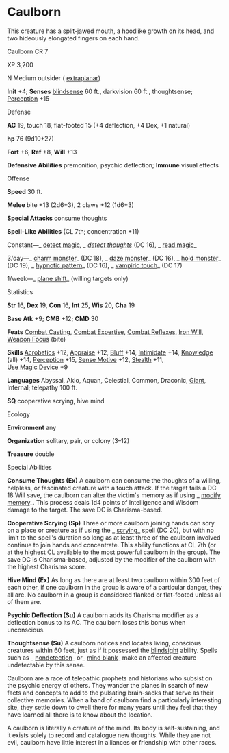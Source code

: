 # Caulborn

This creature has a split-jawed mouth, a hoodlike growth on its head, and two hideously elongated fingers on each hand.

Caulborn CR 7

XP 3,200

N Medium outsider ( [extraplanar](monsters/creatureTypes.md#_extraplanar-subtype))

**Init** +4; **Senses** [blindsense](monsters/universalMonsterRules.md#_blindsense) 60 ft., darkvision 60 ft., thoughtsense; [Perception](skills/perception.md#_perception) +15

Defense

**AC** 19, touch 18, flat-footed 15 (+4 deflection, +4 Dex, +1 natural)

**hp** 76 (9d10+27)

**Fort** +6, **Ref** +8, **Will** +13

**Defensive Abilities** premonition, psychic deflection; **Immune** visual effects

Offense

**Speed** 30 ft.

**Melee** bite +13 (2d6+3), 2 claws +12 (1d6+3)

**Special Attacks** consume thoughts

**Spell-Like Abilities** (CL 7th; concentration +11)

Constant—_ [detect magic](spells/detectMagic.md#_detect-magic)_, _ [detect thoughts](spells/detectThoughts.md#_detect-thoughts)_ (DC 16), _ [read magic](spells/readMagic.md#_read-magic)_

3/day—_ [charm monster](spells/charmMonster.md#_charm-monster)_ (DC 18), _ [daze monster](spells/dazeMonster.md#_daze-monster)_ (DC 16), _ [hold monster](spells/holdMonster.md#_hold-monster)_ (DC 19), _ [hypnotic pattern](spells/hypnoticPattern.md#_hypnotic-pattern)_ (DC 16), _ [vampiric touch](spells/vampiricTouch.md#_vampiric-touch)_ (DC 17)

1/week—_ [plane shift](spells/planeShift.md#_plane-shift)_ (willing targets only)

Statistics

**Str** 16, **Dex** 19, **Con** 16, **Int** 25, **Wis** 20, **Cha** 19

**Base Atk** +9; **CMB** +12; **CMD** 30

**Feats** [Combat Casting](feats.md#_combat-casting), [Combat Expertise](feats.md#_combat-expertise), [Combat Reflexes](feats.md#_combat-reflexes), [Iron Will](feats.md#_iron-will), [Weapon Focus](feats.md#_weapon-focus) (bite)

**Skills** [Acrobatics](skills/acrobatics.md#_acrobatics) +12, [Appraise](skills/appraise.md#_appraise) +12, [Bluff](skills/bluff.md#_bluff) +14, [Intimidate](skills/intimidate.md#_intimidate) +14, [Knowledge](skills/knowledge.md#_knowledge) (all) +14, [Perception](skills/perception.md#_perception) +15, [Sense Motive](skills/senseMotive.md#_sense-motive) +12, [Stealth](skills/stealth.md#_stealth) +11,   
 [Use Magic Device](skills/useMagicDevice.md#_use-magic-device) +9

**Languages** Abyssal, Aklo, Aquan, Celestial, Common, Draconic, [Giant](monsters/creatureTypes.md#_giant-subtype), Infernal; telepathy 100 ft.

**SQ** cooperative scrying, hive mind

Ecology

**Environment** any

**Organization** solitary, pair, or colony (3–12)

**Treasure** double

Special Abilities

**Consume Thoughts (Ex)** A caulborn can consume the thoughts of a willing, helpless, or fascinated creature with a touch attack. If the target fails a DC 18 Will save, the caulborn can alter the victim's memory as if using _ [modify memory](spells/modifyMemory.md#_modify-memory)_. This process deals 1d4 points of Intelligence and Wisdom damage to the target. The save DC is Charisma-based.

**Cooperative Scrying (Sp)** Three or more caulborn joining hands can scry on a place or creature as if using the _ [scrying](spells/scrying.md#_scrying)_ spell (DC 20), but with no limit to the spell's duration so long as at least three of the caulborn involved continue to join hands and concentrate. This ability functions at CL 7th (or at the highest CL available to the most powerful caulborn in the group). The save DC is Charisma-based, adjusted by the modifier of the caulborn with the highest Charisma score.

**Hive Mind (Ex)** As long as there are at least two caulborn within 300 feet of each other, if one caulborn in the group is aware of a particular danger, they all are. No caulborn in a group is considered flanked or flat-footed unless all of them are.

**Psychic Deflection (Su)** A caulborn adds its Charisma modifier as a deflection bonus to its AC. The caulborn loses this bonus when unconscious.

**Thoughtsense (Su)** A caulborn notices and locates living, conscious creatures within 60 feet, just as if it possessed the [blindsight](monsters/universalMonsterRules.md#_blindsight) ability. Spells such as _ [nondetection](spells/nondetection.md#_nondetection)_ or_ [mind blank](spells/mindBlank.md#_mind-blank)_ make an affected creature undetectable by this sense.

Caulborn are a race of telepathic prophets and historians who subsist on the psychic energy of others. They wander the planes in search of new facts and concepts to add to the pulsating brain-sacks that serve as their collective memories. When a band of caulborn find a particularly interesting site, they settle down to dwell there for many years until they feel that they have learned all there is to know about the location.

A caulborn is literally a creature of the mind. Its body is self-sustaining, and it exists solely to record and catalogue new thoughts. While they are not evil, caulborn have little interest in alliances or friendship with other races.


